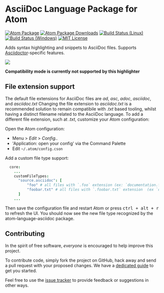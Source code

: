 # AsciiDoc Language Package for Atom

[![Atom Package](https://img.shields.io/apm/v/language-asciidoc.svg)](https://atom.io/packages/language-asciidoc)
[![Atom Package Downloads](https://img.shields.io/apm/dm/language-asciidoc.svg)](https://atom.io/packages/language-asciidoc)
[![Build Status (Linux)](https://travis-ci.org/asciidoctor/atom-language-asciidoc.svg?branch=master)](https://travis-ci.org/asciidoctor/atom-language-asciidoc)
[![Build Status (Windows)](https://ci.appveyor.com/api/projects/status/midrj94vvwvynqay?svg=true)](https://ci.appveyor.com/project/asciidoctor/atom-language-asciidoc)
[![MIT License](http://img.shields.io/badge/license-MIT-blue.svg?style=flat)](https://github.com/asciidoctor/atom-language-asciidoc/blob/master/LICENSE.md)

Adds syntax highlighting and snippets to AsciiDoc files. Supports [Asciidoctor](http://asciidoctor.org/)-specific features.

![](https://raw.github.com/wiki/asciidoctor/atom-language-asciidoc/writers-guide-screenshot.png)

**Compatibility mode is currently not supported by this highlighter**

## File extension support

The default file extensions for AsciiDoc files are _ad_, _asc_, _adoc_, _asciidoc_, and _asciidoc.txt_
Changing the file extension to _asciidoc.txt_ is a recommended solution to remain compatibile with _.txt_ based tooling, whilst having a distinct filename related to the AsciiDoc language.
To add a different file extension, such at _.txt_, customize your Atom configuration:

Open the Atom configuration:
* Menu > _Edit_ > _Config.._
* 'Application: open your config' via the Command Palette
* Edit `~/.atom/config.cson`

Add a custom file type support:
```coffee
  core:
    ...
    customFileTypes:
      "source.asciidoc": [
          "foo" # all files with `.foo` extension (ex: `documentation.foo`)
          "foobar.txt" # all files with `.foobar.txt` extension  (ex `documentation.foobar.txt`)
      ]
    ...
```

Then save the configuration file and restart Atom or press <kbd>ctrl + alt + r</kbd> to refresh the UI.  You should now see the new file type recognized by the atom-language-asciidoc package.

## Contributing

In the spirit of free software, _everyone_ is encouraged to help improve this project.

To contribute code, simply fork the project on GitHub, hack away and send a pull request with your proposed changes. We have a [dedicated guide](https://github.com/asciidoctor/atom-language-asciidoc/blob/master/CONTRIBUTING.adoc) to get you started.

Feel free to use the [issue tracker](https://github.com/asciidoctor/atom-language-asciidoc/issues) to provide feedback or suggestions in other ways.
